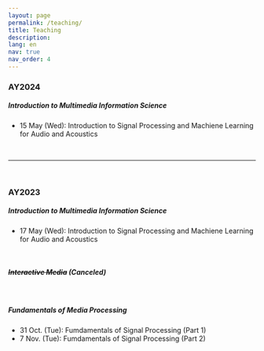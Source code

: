 ```yaml
---
layout: page
permalink: /teaching/
title: Teaching
description:
lang: en 
nav: true
nav_order: 4
---
```


### AY2024

##### Introduction to Multimedia Information Science
- 15 May (Wed): Introduction to Signal Processing and Machiene Learning for Audio and Acoustics

<br />

---

<br />

### AY2023

##### Introduction to Multimedia Information Science
- 17 May (Wed): Introduction to Signal Processing and Machiene Learning for Audio and Acoustics

<br />

##### ~~Interactive Media~~ (Canceled)

<br />

##### Fundamentals of Media Processing
- 31 Oct. (Tue): Fumdamentals of Signal Processing (Part 1) [<i class="fas fa-file-powerpoint"></i>](/assets/pdf/teaching/fund-media-proc2023-1.pdf)
- 7 Nov. (Tue): Fumdamentals of Signal Processing (Part 2) [<i class="fas fa-file-powerpoint"></i>](/assets/pdf/teaching/fund-media-proc2023-2.pdf)

<br />